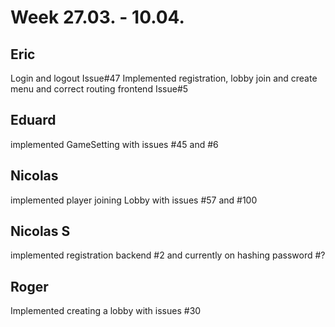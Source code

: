 # Week 27.03. - 10.04.

## Eric
Login and logout Issue#47
Implemented registration, lobby join and create menu and correct routing frontend Issue#5

## Eduard 
implemented GameSetting with issues #45 and #6

## Nicolas
implemented player joining Lobby with issues #57 and #100

## Nicolas S
implemented registration backend #2 and currently on hashing password #?

## Roger
Implemented creating a lobby with issues #30 
